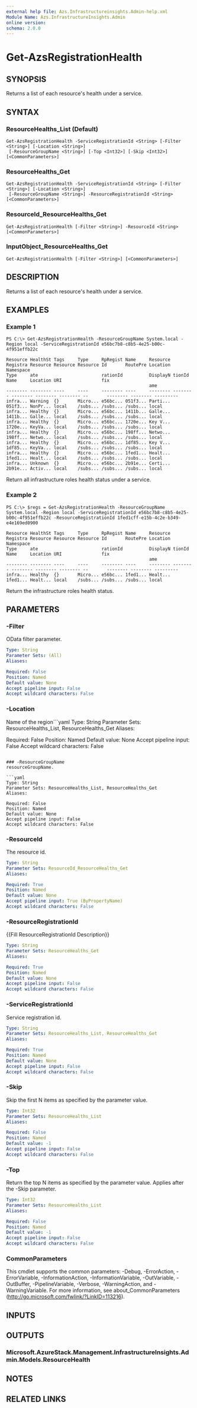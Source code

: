 ```yaml
---
external help file: Azs.Infrastructureinsights.Admin-help.xml
Module Name: Azs.InfrastructureInsights.Admin
online version: 
schema: 2.0.0
---
```


# Get-AzsRegistrationHealth

## SYNOPSIS
Returns a list of each resource's health under a service.

## SYNTAX

### ResourceHealths_List (Default)
```
Get-AzsRegistrationHealth -ServiceRegistrationId <String> [-Filter <String>] [-Location <String>]
 [-ResourceGroupName <String>] [-Top <Int32>] [-Skip <Int32>] [<CommonParameters>]
```

### ResourceHealths_Get
```
Get-AzsRegistrationHealth -ServiceRegistrationId <String> [-Filter <String>] [-Location <String>]
 [-ResourceGroupName <String>] -ResourceRegistrationId <String> [<CommonParameters>]
```

### ResourceId_ResourceHealths_Get
```
Get-AzsRegistrationHealth [-Filter <String>] -ResourceId <String> [<CommonParameters>]
```

### InputObject_ResourceHealths_Get
```
Get-AzsRegistrationHealth [-Filter <String>] [<CommonParameters>]
```

## DESCRIPTION
Returns a list of each resource's health under a service.

## EXAMPLES

### Example 1
```
PS C:\> Get-AzsRegistrationHealth -ResourceGroupName System.local -Region local -ServiceRegistrationId e56bc7b8-c8b5-4e25-b00c-4f951effb22c

Resource HealthSt Tags     Type     RpRegist Name     Resource Registra Resource Resource Resource Id       RoutePre Location Namespace
Type     ate                        rationId          DisplayN tionId   Name     Location URI               fix
                                                      ame
-------- -------- ----     ----     -------- ----     -------- -------- -------- -------- -------- --       -------- -------- ---------
infra... Warning  {}       Micro... e56bc... 051f3... Parti... 051f3... NonPr... local    /subs... /subs... /subs... local
infra... Healthy  {}       Micro... e56bc... 1411b... Galle... 1411b... Galle... local    /subs... /subs... /subs... local
infra... Healthy  {}       Micro... e56bc... 1720e... Key V... 1720e... KeyVa... local    /subs... /subs... /subs... local
infra... Healthy  {}       Micro... e56bc... 198ff... Netwo... 198ff... Netwo... local    /subs... /subs... /subs... local
infra... Healthy  {}       Micro... e56bc... 1df85... Key V... 1df85... KeyVa... local    /subs... /subs... /subs... local
infra... Healthy  {}       Micro... e56bc... 1fed1... Healt... 1fed1... Healt... local    /subs... /subs... /subs... local
infra... Unknown  {}       Micro... e56bc... 2b91e... Certi... 2b91e... Activ... local    /subs... /subs... /subs... local
```

Return all infrastructure roles health status under a service.

### Example 2
```
PS C:\> $regs = Get-AzsRegistrationHealth -ResourceGroupName System.local -Region local -ServiceRegistrationId e56bc7b8-c8b5-4e25-b00c-4f951effb22c -ResourceRegistrationId 1fed1cff-e15b-4c2e-b349-e4e169ed0900

Resource HealthSt Tags     Type     RpRegist Name     Resource Registra Resource Resource Resource Id       RoutePre Location Namespace
Type     ate                        rationId          DisplayN tionId   Name     Location URI               fix
                                                      ame
-------- -------- ----     ----     -------- ----     -------- -------- -------- -------- -------- --       -------- -------- ---------
infra... Healthy  {}       Micro... e56bc... 1fed1... Healt... 1fed1... Healt... local    /subs... /subs... /subs... local
```

Return the infrastructure roles health status.

## PARAMETERS

### -Filter
OData filter parameter.

```yaml
Type: String
Parameter Sets: (All)
Aliases: 

Required: False
Position: Named
Default value: None
Accept pipeline input: False
Accept wildcard characters: False
```

### -Location
Name of the region```yaml
Type: String
Parameter Sets: ResourceHealths_List, ResourceHealths_Get
Aliases: 

Required: False
Position: Named
Default value: None
Accept pipeline input: False
Accept wildcard characters: False
```

### -ResourceGroupName
resourceGroupName.

```yaml
Type: String
Parameter Sets: ResourceHealths_List, ResourceHealths_Get
Aliases: 

Required: False
Position: Named
Default value: None
Accept pipeline input: False
Accept wildcard characters: False
```

### -ResourceId
The resource id.

```yaml
Type: String
Parameter Sets: ResourceId_ResourceHealths_Get
Aliases: 

Required: True
Position: Named
Default value: None
Accept pipeline input: True (ByPropertyName)
Accept wildcard characters: False
```

### -ResourceRegistrationId
{{Fill ResourceRegistrationId Description}}

```yaml
Type: String
Parameter Sets: ResourceHealths_Get
Aliases: 

Required: True
Position: Named
Default value: None
Accept pipeline input: False
Accept wildcard characters: False
```

### -ServiceRegistrationId
Service registration id.

```yaml
Type: String
Parameter Sets: ResourceHealths_List, ResourceHealths_Get
Aliases: 

Required: True
Position: Named
Default value: None
Accept pipeline input: False
Accept wildcard characters: False
```

### -Skip
Skip the first N items as specified by the parameter value.

```yaml
Type: Int32
Parameter Sets: ResourceHealths_List
Aliases: 

Required: False
Position: Named
Default value: -1
Accept pipeline input: False
Accept wildcard characters: False
```

### -Top
Return the top N items as specified by the parameter value.
Applies after the -Skip parameter.

```yaml
Type: Int32
Parameter Sets: ResourceHealths_List
Aliases: 

Required: False
Position: Named
Default value: -1
Accept pipeline input: False
Accept wildcard characters: False
```

### CommonParameters
This cmdlet supports the common parameters: -Debug, -ErrorAction, -ErrorVariable, -InformationAction, -InformationVariable, -OutVariable, -OutBuffer, -PipelineVariable, -Verbose, -WarningAction, and -WarningVariable. For more information, see about_CommonParameters (http://go.microsoft.com/fwlink/?LinkID=113216).

## INPUTS

## OUTPUTS

### Microsoft.AzureStack.Management.InfrastructureInsights.Admin.Models.ResourceHealth

## NOTES

## RELATED LINKS

